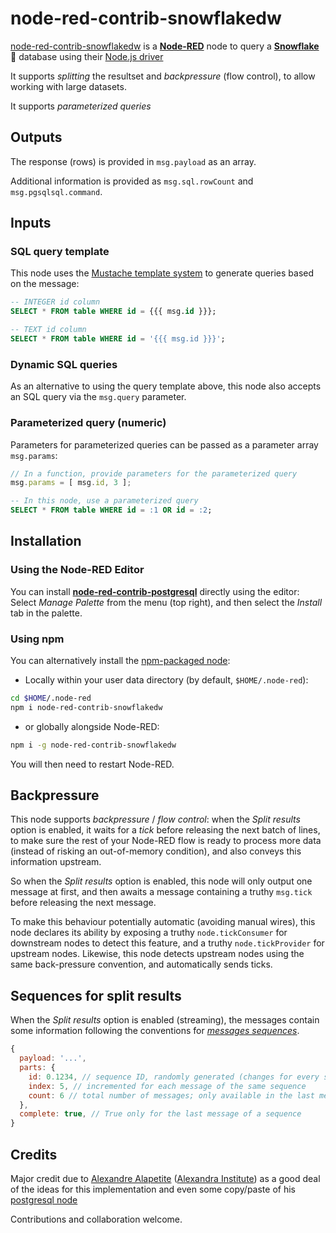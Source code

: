 # node-red-contrib-snowflakedw

[node-red-contrib-snowflakedw](https://github.com/mnestor/node-red-contrib-snowflakedw)
is a [**Node-RED**](https://nodered.org/) node to query a [**Snowflake**](https://www.snowflake.com/) 🐘 database using their [Node.js driver](https://docs.snowflake.com/en/user-guide/nodejs-driver-use.html)

It supports *splitting* the resultset and *backpressure* (flow control), to allow working with large datasets.

It supports *parameterized queries*

## Outputs

The response (rows) is provided in `msg.payload` as an array.

Additional information is provided as `msg.sql.rowCount` and `msg.pgsqlsql.command`.

## Inputs

### SQL query template

This node uses the [Mustache template system](https://github.com/janl/mustache.js) to generate queries based on the message:

```sql
-- INTEGER id column
SELECT * FROM table WHERE id = {{{ msg.id }}};

-- TEXT id column
SELECT * FROM table WHERE id = '{{{ msg.id }}}';
```

### Dynamic SQL queries

As an alternative to using the query template above, this node also accepts an SQL query via the `msg.query` parameter.

### Parameterized query (numeric)

Parameters for parameterized queries can be passed as a parameter array `msg.params`:

```js
// In a function, provide parameters for the parameterized query
msg.params = [ msg.id, 3 ];
```

```sql
-- In this node, use a parameterized query
SELECT * FROM table WHERE id = :1 OR id = :2;
```

## Installation

### Using the Node-RED Editor

You can install [**node-red-contrib-postgresql**](https://flows.nodered.org/node/node-red-contrib-snowflakedw) directly using the editor:
Select *Manage Palette* from the menu (top right), and then select the *Install* tab in the palette.

### Using npm

You can alternatively install the [npm-packaged node](https://www.npmjs.com/package/node-red-contrib-snowflakedw):

* Locally within your user data directory (by default, `$HOME/.node-red`):

```sh
cd $HOME/.node-red
npm i node-red-contrib-snowflakedw
```

* or globally alongside Node-RED:

```sh
npm i -g node-red-contrib-snowflakedw
```

You will then need to restart Node-RED.

## Backpressure

This node supports *backpressure* / *flow control*:
when the *Split results* option is enabled, it waits for a *tick* before releasing the next batch of lines,
to make sure the rest of your Node-RED flow is ready to process more data
(instead of risking an out-of-memory condition), and also conveys this information upstream.

So when the *Split results* option is enabled, this node will only output one message at first,
and then awaits a message containing a truthy `msg.tick` before releasing the next message.

To make this behaviour potentially automatic (avoiding manual wires), this node declares its ability by exposing a truthy `node.tickConsumer`
for downstream nodes to detect this feature, and a truthy `node.tickProvider` for upstream nodes.
Likewise, this node detects upstream nodes using the same back-pressure convention, and automatically sends ticks.

## Sequences for split results

When the *Split results* option is enabled (streaming), the messages contain some information following the
conventions for [*messages sequences*](https://nodered.org/docs/user-guide/messages#message-sequences).

```js
{
  payload: '...',
  parts: {
    id: 0.1234, // sequence ID, randomly generated (changes for every sequence)
    index: 5, // incremented for each message of the same sequence
    count: 6 // total number of messages; only available in the last message of a sequence
  },
  complete: true, // True only for the last message of a sequence
}
```

## Credits

Major credit due to [Alexandre Alapetite](https://alexandra.dk/alexandre.alapetite) ([Alexandra Institute](https://alexandra.dk)) as a good deal of the ideas for this implementation and even some copy/paste of his [postgresql node](https://github.com/alexandrainst/node-red-contrib-postgresql)

Contributions and collaboration welcome.

